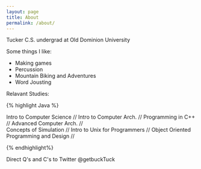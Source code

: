 ```yaml
---
layout: page
title: About
permalink: /about/
---
```

Tucker
C.S. undergrad at Old Dominion University

Some things I like:

* Making games
* Percussion 
* Mountain Biking and Adventures 
* Word Jousting

Relavant Studies: 

{% highlight Java %}

Intro to Computer Science
	//
Intro to Computer Arch. 
	//
Programming in C++
	//
Advanced Computer Arch.
	//	
Concepts of Simulation 
	//
Intro to Unix for Programmers
	//
Object Oriented Programming and Design
	//

{% endhighlight%}





Direct Q's and C's to Twitter @getbuckTuck 